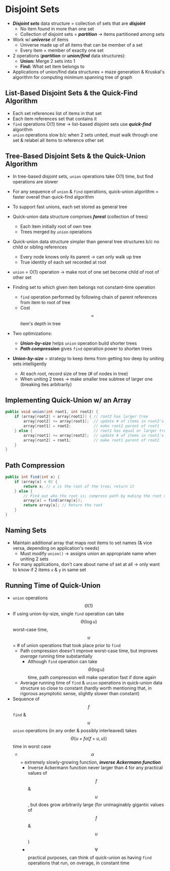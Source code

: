 # Disjoint Sets
* ***Disjoint sets*** data structure = collection of sets that are ***disjoint***
    * No item found in more than one set
    * Collection of disjoint sets = ***partition*** → items partitioned among sets
* Work w/ ***universe*** of items
    * Universe made up of all items that can be member of a set
    * Every item = member of exactly one set
* 2 operations (***partition*** or ***union/find*** data structures):
    * **Union:** Merge 2 sets into 1
    * **Find:** What set item belongs to
* Applications of union/find data structures = maze generation & Kruskal's algorithm for computing minimum spanning tree of graph

## List-Based Disjoint Sets & the Quick-Find Algorithm
* Each set references list of items in that set
* Each item references set that contains it
* `find` operations O(1) time → list-based disjoint sets use ***quick-find*** algorithm
* `union` operations slow b/c when 2 sets united, must walk through one set & relabel all items to reference other set

## Tree-Based Disjoint Sets & the Quick-Union Algorithm
* In tree-based disjoint sets, `union` operations take O(1) time, but find operations are slower
* For any sequence of `union` & `find` operations, quick-union algorithm = faster overall than quick-find algorithm
* To support fast unions, each set stored as general tree
* Quick-union data structure comprises ***forest*** (collection of trees)
    * Each item initially root of own tree
    * Trees merged by `union` operations
* Quick-union data structure simpler than general tree structures b/c no child or sibling references
    * Every node knows only its parent → can only walk up tree
    * True identity of each set recorded at root
* `union` = O(1) operation → make root of one set become child of root of other set
* Finding set to which given item belongs not constant-time operation
    * `find` operation performed by following chain of parent references from item to root of tree
    * Cost $$\propto$$ item's depth in tree

* Two optimizations:
    * ***Union-by-size*** helps `union` operation build shorter trees
    * ***Path compression*** gives `find` operation power to shorten trees
* ***Union-by-size*** = strategy to keep items from getting too deep by uniting sets intelligently
    * At each root, record size of tree (# of nodes in tree)
    * When uniting 2 trees → make smaller tree subtree of larger one (breaking ties arbitrarily)

## Implementing Quick-Union w/ an Array
```java
public void union(int root1, int root2) {
    if (array[root2] < array[root1]) { // root2 has larger tree
        array[root2] += array[root1];  // update # of items in root2's tree
        array[root1] = root2;          // make root2 parent of root1
    } else {                           // root1 has equal or larger tree
        array[root1] += array[root2];  // update # of items in root1's tree
        array[root2] = root1;          // make root1 parent of root2
    }
}
```

## Path Compression
```java
public int find(int x) {
    if (array[x] < 0) {
        return x; // x is the root of the tree; return it
    } else {
        // Find out who the root is; compress path by making the root x's parent
        array[x] = find(array[x]);
        return array[x]; // Return the root
    }
}
```

## Naming Sets
* Maintain additional array that maps root items to set names (& vice versa, depending on application's needs)
    * Must modify `union()` → assigns union an appropriate name when uniting 2 sets
* For many applications, don't care about name of set at all → only want to know if 2 items `x` & `y` in same set

## Running Time of Quick-Union
* `union` operations $$\Theta(1)$$
* If using union-by-size, single `find` operation can take $$\Theta(\log{u})$$ worst-case time, $$u$$ = # of union operations that took place prior to `find`
    * Path compression doesn't improve worst-case time, but improves *average* running time substantially
        * Although `find` operation can take $$\Theta(\log{u})$$ time, path compression will make operation fast if done again
    * Average running time of `find` & `union` operations in quick-union data structure so close to constant (hardly worth mentioning that, in rigorous asymptotic sense, slightly slower than constant)
* Sequence of $$f$$ `find` & $$u$$ `union` operations (in any order & possibly interleaved) takes $$\Theta(u + f \alpha(f + u, u))$$ time in worst case
    * $$\alpha$$ = extremely slowly-growing function, ***inverse Ackermann function***
        * Inverse Ackermann function never larger than 4 for any practical values of $$f$$ & $$u$$, but does grow arbitrarily large (for unimaginably gigantic values of $$f$$ & $$u$$)
        * $$\forall$$ practical purposes, can think of quick-union as having `find` operations that run, on overage, in constant time
